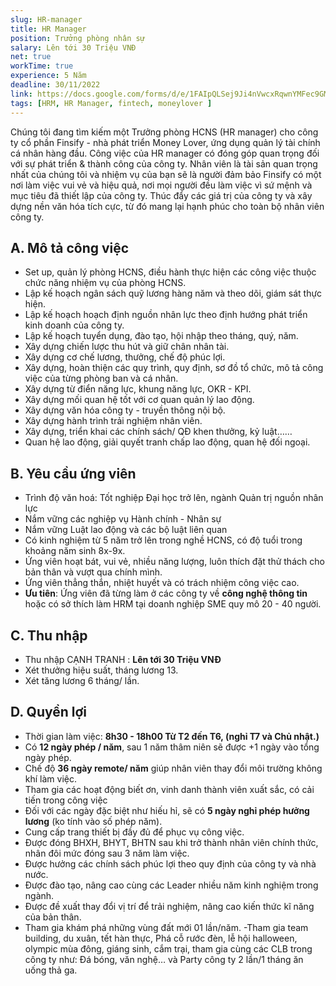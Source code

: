 ```yaml
---
slug: HR-manager
title: HR Manager
position: Trưởng phòng nhân sự
salary: Lên tới 30 Triệu VNĐ
net: true
workTime: true
experience: 5 Năm
deadline: 30/11/2022
link: https://docs.google.com/forms/d/e/1FAIpQLSej9Ji4nVwcxRqwnYMFec9GMv3uYOpMD2vaskgfbVI4z3UjAA/viewform?usp=pp_url&entry.118037241=HR+manager
tags: [HRM, HR Manager, fintech, moneylover ]
---
```

Chúng tôi đang tìm kiếm một Trưởng phòng HCNS (HR manager) cho công ty cổ phần Finsify - nhà phát triển Money Lover, ứng dụng quản lý tài chính cá nhân hàng đầu.
Công việc của HR manager có đóng góp quan trọng đối với sự phát triển & thành công của công ty. Nhân viên là tài sản quan trọng nhất của chúng tôi và nhiệm vụ của bạn sẽ là người đảm bảo Finsify có một nơi làm việc vui vẻ và hiệu quả, nơi mọi người đều làm việc vì sứ mệnh và mục tiêu đã thiết lập của công ty. Thúc đẩy các giá trị của công ty và xây dựng nền văn hóa tích cực, từ đó mang lại hạnh phúc cho toàn bộ nhân viên công ty.

## A. Mô tả công việc
- Set up, quản lý phòng HCNS, điều hành thực hiện các công việc thuộc chức năng nhiệm vụ của phòng HCNS.
- Lập kế hoạch ngân sách quỹ lương hàng năm và theo dõi, giám sát thực hiện.
- Lập kế hoạch hoạch định nguồn nhân lực theo định hướng phát triển kinh doanh của công ty.
- Lập kế hoạch tuyển dụng, đào tạo, hội nhập theo tháng, quý, năm.
- Xây dựng chiến lược thu hút và giữ chân nhân tài.
- Xây dựng cơ chế lương, thưởng, chế độ phúc lợi.
- Xây dựng, hoàn thiện các quy trình, quy định, sơ đồ tổ chức, mô tả công việc của từng phòng ban và cá nhân.
- Xây dựng từ điển năng lực, khung năng lực, OKR - KPI.
- Xây dựng mối quan hệ tốt với cơ quan quản lý lao động.
- Xây dựng văn hóa công ty - truyền thông nội bộ.
- Xây dựng hành trình trải nghiệm nhân viên.
- Xây dựng, triển khai các chính sách/ QĐ khen thưởng, kỷ luật……
- Quan hệ lao động, giải quyết tranh chấp lao động, quan hệ đối ngoại.



## B. Yêu cầu ứng viên
- Trình độ văn hoá: Tốt nghiệp Đại học trở lên, ngành Quản trị nguồn nhân lực
- Nắm vững các nghiệp vụ Hành chính - Nhân sự
- Nắm vững Luật lao động và các bộ luật liên quan
- Có kinh nghiệm từ 5 năm trở lên trong nghề HCNS, có độ tuổi trong khoảng năm sinh 8x-9x. 
- Ứng viên hoạt bát, vui vẻ, nhiều năng lượng, luôn thích đặt thử thách cho bản thân và vượt qua chính mình.
- Ứng viên thẳng thắn, nhiệt huyết và có trách nhiệm công việc cao.
- **Ưu tiên**: Ứng viên đã từng làm ở các công ty về **công nghệ thông tin** hoặc có sở thích làm HRM tại doanh nghiệp SME quy mô 20 - 40 người.


## C. Thu nhập
- Thu nhập CẠNH TRANH : **Lên tới 30 Triệu VNĐ**
- Xét thưởng hiệu suất, tháng lương 13.
- Xét tăng lương 6 tháng/ lần.


## D. Quyền lợi
- Thời gian làm việc: **8h30 - 18h00 Từ T2 đến T6, (nghỉ T7 và Chủ nhật.)**
- Có **12 ngày phép / năm**, sau 1 năm thâm niên sẽ được +1 ngày vào tổng ngày phép. 
- Chế độ **36 ngày remote/ năm** giúp nhân viên thay đổi môi trường không khí làm việc.
- Tham gia các hoạt động biết ơn, vinh danh thành viên xuất sắc, có cải tiến trong công việc
- Đối với các ngày đặc biệt như hiếu hỉ, sẽ có **5 ngày nghỉ phép hưởng lương** (ko tính vào số phép năm).
- Cung cấp trang thiết bị đầy đủ để phục vụ công việc.
- Được đóng BHXH, BHYT, BHTN sau khi trở thành nhân viên chính thức, nhân đôi mức đóng sau 3 năm làm việc.
- Được hưởng các chính sách phúc lợi theo quy định của công ty và nhà nước.
- Được đào tạo, nâng cao cùng các Leader nhiều năm kinh nghiệm trong ngành.
- Được đề xuất thay đổi vị trí để trải nghiệm, nâng cao kiến thức kĩ năng của bản thân.
- Tham gia khám phá những vùng đất mới 01 lần/năm.
 -Tham gia team building, du xuân, tết hàn thực, Phá cỗ rước đèn, lễ hội halloween, olympic mùa đông, giáng sinh, cắm trại, tham gia cùng các CLB trong công ty như: Đá bóng, văn nghệ… và Party công ty 2 lần/1 tháng ăn uống thả ga.
